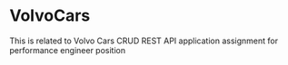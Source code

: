 # VolvoCars
This is related to Volvo Cars CRUD REST API application assignment for performance engineer position
